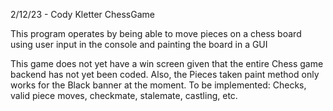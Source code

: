 2/12/23 - Cody Kletter ChessGame

This program operates by being able to move pieces
on a chess board using user input in the console and painting the board in a GUI

This game does not yet have a win screen given that the entire Chess game backend has not yet been coded.
Also, the Pieces taken paint method only works for the Black banner at the moment.
To be implemented:
Checks, valid piece moves, checkmate, stalemate, castling, etc.